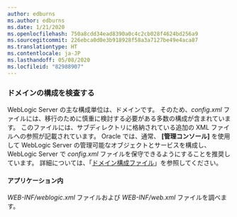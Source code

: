 ```yaml
---
author: edburns
ms.author: edburns
ms.date: 1/21/2020
ms.openlocfilehash: 750a8cdd34ead8390a0c4c2cb028f4624bd256a9
ms.sourcegitcommit: 226ebca0d0e3b918928f58a3a7127be49e4aca87
ms.translationtype: HT
ms.contentlocale: ja-JP
ms.lasthandoff: 05/08/2020
ms.locfileid: "82988907"
---
```

### <a name="inspect-your-domain-configuration"></a>ドメインの構成を検査する

WebLogic Server の主な構成単位は、ドメインです。 そのため、*config.xml* ファイルには、移行のために慎重に検討する必要がある多数の構成が含まれています。 このファイルには、サブディレクトリに格納されている追加の XML ファイルへの参照が記載されています。 Oracle では、通常、 **[管理コンソール]** を使用して WebLogic Server の管理可能なオブジェクトとサービスを構成し、WebLogic Server で *config.xml* ファイルを保守できるようにすることを推奨しています。 詳細については、「[ドメイン構成ファイル](https://docs.oracle.com/en/middleware/fusion-middleware/weblogic-server/12.2.1.4/domcf/config_files.html)」を参照してください。

#### <a name="inside-your-application"></a>アプリケーション内

*WEB-INF/weblogic.xml* ファイルおよび *WEB-INF/web.xml* ファイルを調べます。
